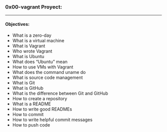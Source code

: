 ### 0x00-vagrant Proyect:
---
#### Objectives:  
- What is a zero-day  
- What is a virtual machine  
- What is Vagrant  
- Who wrote Vagrant  
- What is Ubuntu  
- What does “Ubuntu” mean  
- How to use VMs with Vagrant  
- What does the command uname do  
- What is source code management  
- What is Git  
- What is GitHub  
- What is the difference between Git and GitHub  
- How to create a repository  
- What is a README  
- How to write good READMEs  
- How to commit  
- How to write helpful commit messages  
- How to push code  